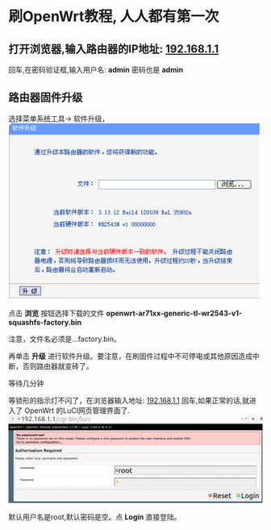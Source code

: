 # 刷OpenWrt教程, 人人都有第一次

## 打开浏览器,输入路由器的IP地址: [192.168.1.1](http://192.168.1.1)  
回车,在密码验证框,输入用户名: **admin**  密码也是 **admin**

## 路由器固件升级
选择菜单系统工具→ 软件升级，
![](images/2.2.factory-upgrade.png)

点击 **浏览** 按钮选择下载的文件 **openwrt-ar71xx-generic-tl-wr2543-v1-squashfs-factory.bin**

注意，文件名必须是...factory.bin。

再单击 **升级** 进行软件升级。要注意，在刷固件过程中不可停电或其他原因造成中断，否则路由器就变砖了。

等待几分钟

等锁形的指示灯不闪了，在浏览器输入地址: [192.168.1.1](http://192.168.1.1)  回车,如果正常的话,就进入了 OpenWrt 的LuCI网页管理界面了.
![](images/2.2.luci-login.png)

默认用户名是root,默认密码是空。点 **Login** 直接登陆。
